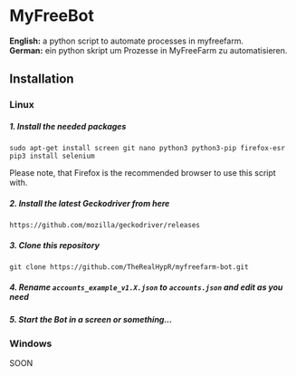 # MyFreeBot
<b>English:</b> a python script to automate processes in myfreefarm.  
<b>German:</b> ein python skript um Prozesse in MyFreeFarm zu automatisieren.
## Installation
### Linux
##### 1. Install the needed packages
```
sudo apt-get install screen git nano python3 python3-pip firefox-esr
pip3 install selenium
```
Please note, that Firefox is the recommended browser to use this script with.

##### 2. Install the latest Geckodriver from here
```
https://github.com/mozilla/geckodriver/releases
```
##### 3. Clone this repository
```
git clone https://github.com/TheRealHypR/myfreefarm-bot.git
```
##### 4. Rename `accounts_example_v1.X.json` to `accounts.json` and edit as you need
##### 5. Start the Bot in a screen or something...
### Windows
SOON
